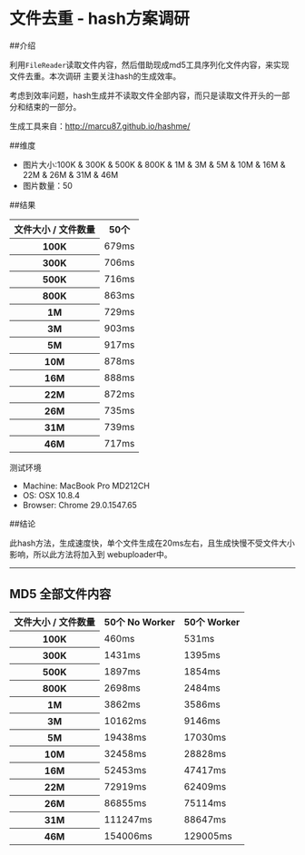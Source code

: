文件去重 - hash方案调研
====================

##介绍

利用`FileReader`读取文件内容，然后借助现成md5工具序列化文件内容，来实现文件去重。本次调研
主要关注hash的生成效率。

考虑到效率问题，hash生成并不读取文件全部内容，而只是读取文件开头的一部分和结束的一部分。

生成工具来自：http://marcu87.github.io/hashme/

##维度

 * 图片大小:100K & 300K & 500K & 800K & 1M & 3M & 5M & 10M & 16M & 22M & 26M & 31M & 46M
 * 图片数量：50

##结果

<table>
    <tr>
        <th>文件大小 / 文件数量</th>
        <th>50个</th>
    </tr>
    <tr>
        <th>100K</th>
        <td>679ms</td>
    </tr>
    <tr>
        <th>300K</th>
        <td>706ms</td>
    </tr>
    <tr>
        <th>500K</th>
        <td>716ms</td>
    </tr>
    <tr>
        <th>800K</th>
        <td>863ms</td>
    </tr>
    <tr>
        <th>1M</th>
        <td>729ms</td>
    </tr>
    <tr>
        <th>3M</th>
        <td>903ms</td>
    </tr>
    <tr>
        <th>5M</th>
        <td>917ms</td>
    </tr>
    <tr>
        <th>10M</th>
        <td>878ms</td>
    </tr>
    <tr>
        <th>16M</th>
        <td>888ms</td>
    </tr>
    <tr>
        <th>22M</th>
        <td>872ms</td>
    </tr>
    <tr>
        <th>26M</th>
        <td>735ms</td>
    </tr>
    <tr>
        <th>31M</th>
        <td>739ms</td>
    </tr>
    <tr>
        <th>46M</th>
        <td>717ms</td>
    </tr>
</table>

测试环境
 * Machine: MacBook Pro MD212CH
 * OS: OSX 10.8.4
 * Browser: Chrome 29.0.1547.65

##结论

 此hash方法，生成速度快，单个文件生成在20ms左右，且生成快慢不受文件大小影响，所以此方法将加入到
 webuploader中。

 ---------------------

 ## MD5 全部文件内容

 <table>
    <tr>
        <th>文件大小 / 文件数量</th>
        <th>50个 No Worker</th>
        <th>50个 Worker</th>
    </tr>
    <tr>
        <th>100K</th>
        <td>460ms</td>
        <td>531ms</td>
    </tr>
    <tr>
        <th>300K</th>
        <td>1431ms</td>
        <td>1395ms</td>
    </tr>
    <tr>
        <th>500K</th>
        <td>1897ms</td>
        <td>1854ms</td>
    </tr>
    <tr>
        <th>800K</th>
        <td>2698ms</td>
        <td>2484ms</td>
    </tr>
    <tr>
        <th>1M</th>
        <td>3862ms</td>
        <td>3586ms</td>
    </tr>
    <tr>
        <th>3M</th>
        <td>10162ms</td>
        <td>9146ms</td>
    </tr>
    <tr>
        <th>5M</th>
        <td>19438ms</td>
        <td>17030ms</td>
    </tr>
    <tr>
        <th>10M</th>
        <td>32458ms</td>
        <td>28828ms</td>
    </tr>
    <tr>
        <th>16M</th>
        <td>52453ms</td>
        <td>47417ms</td>
    </tr>
    <tr>
        <th>22M</th>
        <td>72919ms</td>
        <td>62409ms</td>
    </tr>
    <tr>
        <th>26M</th>
        <td>86855ms</td>
        <td>75114ms</td>
    </tr>
    <tr>
        <th>31M</th>
        <td>111247ms</td>
        <td>88647ms</td>
    </tr>
    <tr>
        <th>46M</th>
        <td>154006ms</td>
        <td>129005ms</td>
    </tr>
</table>
